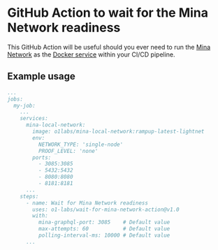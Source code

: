 # GitHub Action to wait for the Mina Network readiness

This GitHub Action will be useful should you ever need to run the [Mina Network](https://hub.docker.com/r/o1labs/mina-local-network) as the [Docker service](https://docs.github.com/en/actions/using-containerized-services/about-service-containers) within your CI/CD pipeline.

## Example usage

```yaml
...
jobs:
  my-job:
    ...
    services:
      mina-local-network:
        image: o1labs/mina-local-network:rampup-latest-lightnet
        env:
          NETWORK_TYPE: 'single-node'
          PROOF_LEVEL: 'none'
        ports:
          - 3085:3085
          - 5432:5432
          - 8080:8080
          - 8181:8181
      ...
    steps:
      - name: Wait for Mina Network readiness
        uses: o1-labs/wait-for-mina-network-action@v1.0
        with:
          mina-graphql-port: 3085    # Default value
          max-attempts: 60           # Default value
          polling-interval-ms: 10000 # Default value
      ...
```
